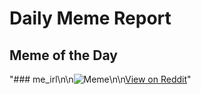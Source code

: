 # Daily Meme Report

## Meme of the Day
"### me_irl\n\n![Meme](https://i.imgur.com/LRLPaY7.png)\n\n[View on Reddit](https://redd.it/1gothp7)"
